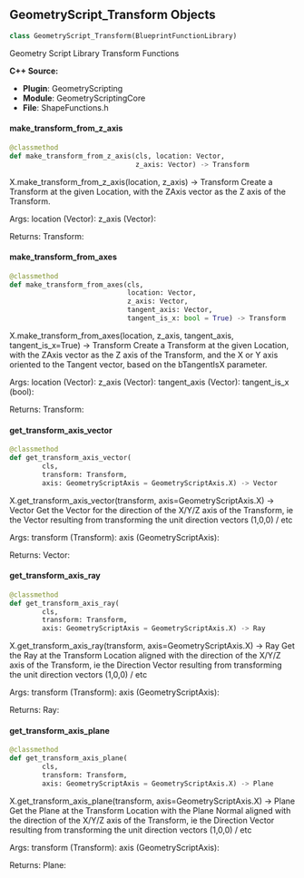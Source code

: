 ## GeometryScript_Transform Objects

```python
class GeometryScript_Transform(BlueprintFunctionLibrary)
```

Geometry Script Library Transform Functions

**C++ Source:**

- **Plugin**: GeometryScripting
- **Module**: GeometryScriptingCore
- **File**: ShapeFunctions.h

<a id="unreal.GeometryScript_Transform.make_transform_from_z_axis"></a>

#### make_transform_from_z_axis

```python
@classmethod
def make_transform_from_z_axis(cls, location: Vector,
                               z_axis: Vector) -> Transform
```

X.make_transform_from_z_axis(location, z_axis) -> Transform
Create a Transform at the given Location, with the ZAxis vector as the Z axis of the Transform.

Args:
    location (Vector): 
    z_axis (Vector): 

Returns:
    Transform:

<a id="unreal.GeometryScript_Transform.make_transform_from_axes"></a>

#### make_transform_from_axes

```python
@classmethod
def make_transform_from_axes(cls,
                             location: Vector,
                             z_axis: Vector,
                             tangent_axis: Vector,
                             tangent_is_x: bool = True) -> Transform
```

X.make_transform_from_axes(location, z_axis, tangent_axis, tangent_is_x=True) -> Transform
Create a Transform at the given Location, with the ZAxis vector as the Z axis
of the Transform, and the X or Y axis oriented to the Tangent vector, based on
the bTangentIsX parameter.

Args:
    location (Vector): 
    z_axis (Vector): 
    tangent_axis (Vector): 
    tangent_is_x (bool): 

Returns:
    Transform:

<a id="unreal.GeometryScript_Transform.get_transform_axis_vector"></a>

#### get_transform_axis_vector

```python
@classmethod
def get_transform_axis_vector(
        cls,
        transform: Transform,
        axis: GeometryScriptAxis = GeometryScriptAxis.X) -> Vector
```

X.get_transform_axis_vector(transform, axis=GeometryScriptAxis.X) -> Vector
Get the Vector for the direction of the X/Y/Z axis of the Transform, ie the
Vector resulting from transforming the unit direction vectors (1,0,0) / etc

Args:
    transform (Transform): 
    axis (GeometryScriptAxis): 

Returns:
    Vector:

<a id="unreal.GeometryScript_Transform.get_transform_axis_ray"></a>

#### get_transform_axis_ray

```python
@classmethod
def get_transform_axis_ray(
        cls,
        transform: Transform,
        axis: GeometryScriptAxis = GeometryScriptAxis.X) -> Ray
```

X.get_transform_axis_ray(transform, axis=GeometryScriptAxis.X) -> Ray
Get the Ray at the Transform Location aligned with the direction of the X/Y/Z axis of the Transform,
ie the Direction Vector resulting from transforming the unit direction vectors (1,0,0) / etc

Args:
    transform (Transform): 
    axis (GeometryScriptAxis): 

Returns:
    Ray:

<a id="unreal.GeometryScript_Transform.get_transform_axis_plane"></a>

#### get_transform_axis_plane

```python
@classmethod
def get_transform_axis_plane(
        cls,
        transform: Transform,
        axis: GeometryScriptAxis = GeometryScriptAxis.X) -> Plane
```

X.get_transform_axis_plane(transform, axis=GeometryScriptAxis.X) -> Plane
Get the Plane at the Transform Location with the Plane Normal aligned with the direction of the X/Y/Z axis of the Transform,
ie the Direction Vector resulting from transforming the unit direction vectors (1,0,0) / etc

Args:
    transform (Transform): 
    axis (GeometryScriptAxis): 

Returns:
    Plane:

<a id="unreal.GeometryScript_Ray"></a>
